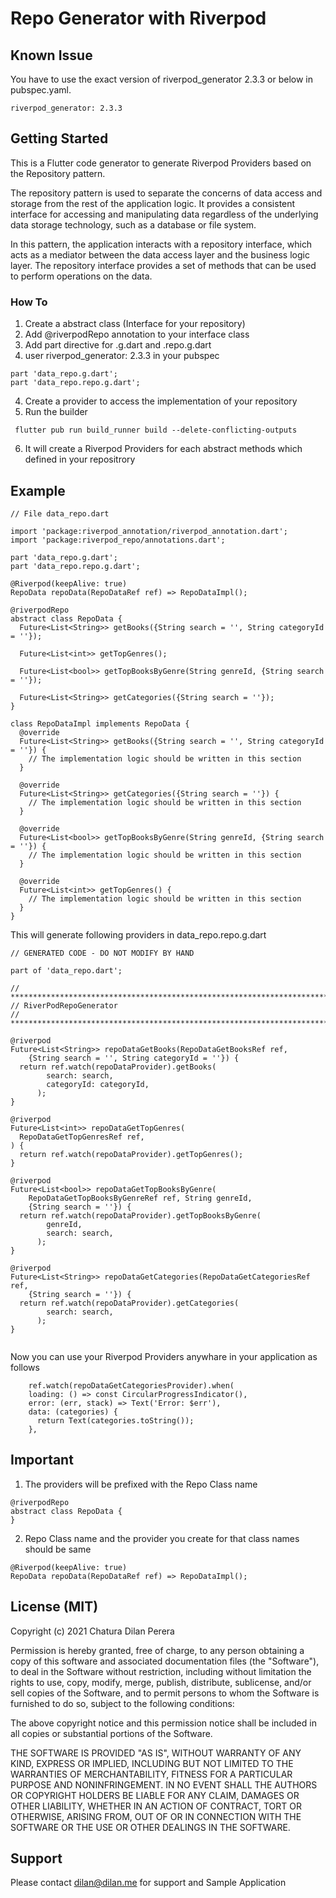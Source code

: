 # Repo Generator with Riverpod

## Known Issue
You have to use the exact version of riverpod_generator 2.3.3 or below in pubspec.yaml. 

```
riverpod_generator: 2.3.3

```

## Getting Started

This is a Flutter code generator to generate Riverpod Providers based on the Repository pattern.

The repository pattern is used to separate the concerns of data access and storage from the rest of the application logic. It provides a consistent interface for accessing and manipulating data regardless of the underlying data storage technology, such as a database or file system.

In this pattern, the application interacts with a repository interface, which acts as a mediator between the data access layer and the business logic layer. The repository interface provides a set of methods that can be used to perform operations on the data.


### How To


1. Create a abstract class (Interface for your repository)
2. Add @riverpodRepo annotation to your interface class
3. Add part directive for .g.dart and .repo.g.dart
4. user riverpod_generator: 2.3.3 in your pubspec

```
part 'data_repo.g.dart';
part 'data_repo.repo.g.dart';

```
4. Create a provider to access the implementation of your repository
5. Run the builder
```
 flutter pub run build_runner build --delete-conflicting-outputs
```
6. It will create a Riverpod Providers for each abstract methods which defined in your repositrory


## Example


```
// File data_repo.dart

import 'package:riverpod_annotation/riverpod_annotation.dart';
import 'package:riverpod_repo/annotations.dart';

part 'data_repo.g.dart';
part 'data_repo.repo.g.dart';

@Riverpod(keepAlive: true)
RepoData repoData(RepoDataRef ref) => RepoDataImpl();

@riverpodRepo
abstract class RepoData {
  Future<List<String>> getBooks({String search = '', String categoryId = ''});

  Future<List<int>> getTopGenres();

  Future<List<bool>> getTopBooksByGenre(String genreId, {String search = ''});

  Future<List<String>> getCategories({String search = ''});
}

class RepoDataImpl implements RepoData {
  @override
  Future<List<String>> getBooks({String search = '', String categoryId = ''}) {
    // The implementation logic should be written in this section
  }

  @override
  Future<List<String>> getCategories({String search = ''}) {
    // The implementation logic should be written in this section
  }

  @override
  Future<List<bool>> getTopBooksByGenre(String genreId, {String search = ''}) {
    // The implementation logic should be written in this section
  }

  @override
  Future<List<int>> getTopGenres() {
    // The implementation logic should be written in this section
  }
}

```

This will generate following providers
in data_repo.repo.g.dart

```
// GENERATED CODE - DO NOT MODIFY BY HAND

part of 'data_repo.dart';

// **************************************************************************
// RiverPodRepoGenerator
// **************************************************************************

@riverpod
Future<List<String>> repoDataGetBooks(RepoDataGetBooksRef ref,
    {String search = '', String categoryId = ''}) {
  return ref.watch(repoDataProvider).getBooks(
        search: search,
        categoryId: categoryId,
      );
}

@riverpod
Future<List<int>> repoDataGetTopGenres(
  RepoDataGetTopGenresRef ref,
) {
  return ref.watch(repoDataProvider).getTopGenres();
}

@riverpod
Future<List<bool>> repoDataGetTopBooksByGenre(
    RepoDataGetTopBooksByGenreRef ref, String genreId,
    {String search = ''}) {
  return ref.watch(repoDataProvider).getTopBooksByGenre(
        genreId,
        search: search,
      );
}

@riverpod
Future<List<String>> repoDataGetCategories(RepoDataGetCategoriesRef ref,
    {String search = ''}) {
  return ref.watch(repoDataProvider).getCategories(
        search: search,
      );
}


```

Now you can use your Riverpod Providers anywhare in your application as follows

```
    ref.watch(repoDataGetCategoriesProvider).when(
    loading: () => const CircularProgressIndicator(),
    error: (err, stack) => Text('Error: $err'),
    data: (categories) {
      return Text(categories.toString());
    },
```


## Important

1. The providers will be prefixed with the Repo Class name
```
@riverpodRepo
abstract class RepoData {
}
```
2. Repo Class name and the provider you create for that class names should be same

```
@Riverpod(keepAlive: true)
RepoData repoData(RepoDataRef ref) => RepoDataImpl();
```
  
## License (MIT)
Copyright (c) 2021 Chatura Dilan Perera

Permission is hereby granted, free of charge, to any person obtaining a copy
of this software and associated documentation files (the "Software"), to deal
in the Software without restriction, including without limitation the rights
to use, copy, modify, merge, publish, distribute, sublicense, and/or sell
copies of the Software, and to permit persons to whom the Software is
furnished to do so, subject to the following conditions:

The above copyright notice and this permission notice shall be included in all
copies or substantial portions of the Software.

THE SOFTWARE IS PROVIDED "AS IS", WITHOUT WARRANTY OF ANY KIND, EXPRESS OR
IMPLIED, INCLUDING BUT NOT LIMITED TO THE WARRANTIES OF MERCHANTABILITY,
FITNESS FOR A PARTICULAR PURPOSE AND NONINFRINGEMENT. IN NO EVENT SHALL THE
AUTHORS OR COPYRIGHT HOLDERS BE LIABLE FOR ANY CLAIM, DAMAGES OR OTHER
LIABILITY, WHETHER IN AN ACTION OF CONTRACT, TORT OR OTHERWISE, ARISING FROM,
OUT OF OR IN CONNECTION WITH THE SOFTWARE OR THE USE OR OTHER DEALINGS IN THE
SOFTWARE.

## Support
Please contact dilan@dilan.me for support and Sample Application